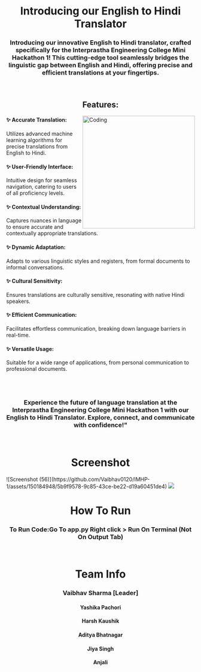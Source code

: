 
<h1 align="center">Introducing our English to Hindi Translator</h1>
<h3 align="center">Introducing our innovative English to Hindi translator, crafted specifically for the Interprastha Engineering College Mini Hackathon 1! This cutting-edge tool seamlessly bridges the linguistic gap between English and Hindi, offering precise and efficient translations at your fingertips.</h3>

<br>

<h2 align="center">
Features:
</h2>

<img align="right" alt="Coding" width="300" src="https://cdn.dribbble.com/users/361933/screenshots/1945595/media/cab8adf9008a598f724eb798b0d9ca40.gif">

<h4 align="left">✨ Accurate Translation: </h4>
<p align="left">Utilizes advanced machine learning algorithms for precise translations from English to Hindi.</p>

<h4 align="left">✨ User-Friendly Interface:</h4> 
<p align="left">Intuitive design for seamless navigation, catering to users of all proficiency levels.</p>

<h4 align="left">✨ Contextual Understanding: </h4>
<p align="left">Captures nuances in language to ensure accurate and contextually appropriate translations.</p>

<h4 align="left">✨ Dynamic Adaptation: </h4>
<p align="left">Adapts to various linguistic styles and registers, from formal documents to informal conversations.</p>

<h4 align="left">✨ Cultural Sensitivity: </h4>
<p align="left">Ensures translations are culturally sensitive, resonating with native Hindi speakers.</p>

<h4 align="left">✨ Efficient Communication: </h4>
<p align="left">Facilitates effortless communication, breaking down language barriers in real-time.</p>

<h4 align="left">✨ Versatile Usage: </h4>
<p align="left">Suitable for a wide range of applications, from personal communication to professional documents.</p>

 <br> <br>

<h3 align="center">
Experience the future of language translation at the Interprastha Engineering College Mini Hackathon 1 with our English to Hindi Translator. Explore, connect, and communicate with confidence!"
</h3>

 <br>
 
<h1 align="center" >Screenshot</h1>
![Screenshot (56)](https://github.com/Vaibhav0120/IMHP-1/assets/150184948/5b9f9578-9c85-43ce-be22-d19a60451de4)
<img src="https://github.com/Vaibhav0120/IMHP-1/assets/150184948/5b9f9578-9c85-43ce-be22-d19a60451de4">


 <br>
 
<h1 align="center" >How To Run</h1>
 
<h3 align="center">
  To Run Code:Go To app.py
  Right click > Run On Terminal (Not On Output Tab)
</h3>

 <br>

<h1 align="center" >Team Info</h1>
<h3 align="center">Vaibhav Sharma [Leader]</h3>
<h4 align="center">Yashika Pachori</h4>
<h4 align="center">Harsh Kaushik</h4>
<h4 align="center">Aditya Bhatnagar</h4>
<h4 align="center">Jiya Singh</h4>
<h4 align="center">Anjali</h4>

